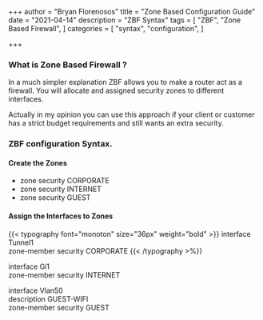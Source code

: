 +++
author = "Bryan Florenosos"
title = "Zone Based Configuration Guide"
date = "2021-04-14"
description = "ZBF Syntax"
tags = [
    "ZBF",
    "Zone Based Firewall",
]
categories = [
    "syntax",
    "configuration",
]

+++

### What is Zone Based Firewall ?

In a much simpler explanation ZBF  allows you to make a router act as a firewall. You will allocate and assigned security zones to different interfaces.

Actually in my opinion you can use this approach if your client or customer has a strict budget requirements and still wants an extra security.


### ZBF configuration Syntax.

#### Create the Zones

* zone security CORPORATE
* zone security INTERNET
* zone security GUEST

#### Assign the Interfaces to Zones

{{< typography font="monoton" size="36px" weight="bold" >}}
interface Tunnel1  
zone-member security CORPORATE
{{< /typography >%}}

interface Gi1  
zone-member security INTERNET
 
interface Vlan50  
description GUEST-WIFI  
zone-member security GUEST
